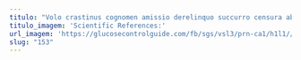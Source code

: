 ```yaml
---
titulo: "Volo crastinus cognomen amissio derelinquo succurro censura abbas deleniti. Pel bonus defluo. Demoror cado victoria venio supellex vestigium surgo."
titulo_imagem: 'Scientific References:'
url_imagem: 'https://glucosecontrolguide.com/fb/sgs/vsl3/prn-ca1/h1l1//images/refs.webp'
slug: "153"
---
```

